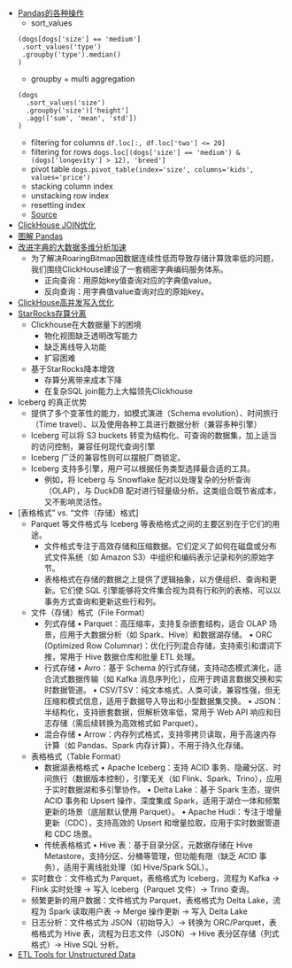 
- [Pandas的各种操作](https://mp.weixin.qq.com/s/Rkz0fbI_Qw0dR4q_yvjszQ)
  - sort_values
   ```shell
   (dogs[dogs['size'] == 'medium']
    .sort_values('type')
    .groupby('type').median()
   )
   ```
  - groupby + multi aggregation
   ```shell
   (dogs
     .sort_values('size')
     .groupby('size')['height']
     .agg(['sum', 'mean', 'std'])
   )
   ```
  - filtering for columns `df.loc[:, df.loc['two'] <= 20]`
  - filtering for rows `dogs.loc[(dogs['size'] == 'medium') & (dogs['longevity'] > 12), 'breed']`
  - pivot table `dogs.pivot_table(index='size', columns='kids', values='price')`
  - stacking column index
  - unstacking row index
  - resetting index
  - [Source](https://pandastutor.com/index.html)
- [ClickHouse JOIN优化](https://mp.weixin.qq.com/s/SN1bbddO_qYmAWLSz3IhsA)
- [图解 Pandas](https://mp.weixin.qq.com/s/cSk9gCdUTlCV8csmbkj3KQ)
- [改进字典的大数据多维分析加速](https://mp.weixin.qq.com/s/XSrRc5ccHFJBE-IzORm-3Q)
  - 为了解决RoaringBitmap因数据连续性低而导致存储计算效率低的问题，我们围绕ClickHouse建设了一套稠密字典编码服务体系。
    - 正向查询：用原始key值查询对应的字典值value。
    - 反向查询：用字典值value查询对应的原始key。
- [ClickHouse高并发写入优化](https://mp.weixin.qq.com/s/3Q-Gu_CnU3ynL7hjujkCow)
- [StarRocks存算分离](https://mp.weixin.qq.com/s/9fvVtInwiR93GGVR8yarLA)
  - Clickhouse在大数据量下的困境
    - 物化视图缺乏透明改写能力
    - 缺乏离线导入功能
    - 扩容困难
  - 基于StarRocks降本增效
    - 存算分离带来成本下降
    - 在复杂SQL join能力上大幅领先Clickhouse
- Iceberg 的真正优势
  - 提供了多个变革性的能力，如模式演进（Schema evolution）、时间旅行（Time travel）、以及使用各种工具进行数据分析（兼容多种引擎）
  - Iceberg 可以将 S3 buckets 转变为结构化、可查询的数据集，加上适当的访问控制，兼容任何现代查询引擎
  - Iceberg 广泛的兼容性则可以摆脱厂商锁定。
  - Iceberg 支持多引擎，用户可以根据任务类型选择最合适的工具。
    - 例如，将 Iceberg 与 Snowflake 配对以处理复杂的分析查询（OLAP），与 DuckDB 配对进行轻量级分析。这类组合既节省成本，又不影响灵活性。
- [表格格式” vs. “文件（存储）格式]
  - Parquet 等文件格式与 Iceberg 等表格格式之间的主要区别在于它们的用途。
    - 文件格式专注于高效存储和压缩数据。它们定义了如何在磁盘或分布式文件系统（如 Amazon S3）中组织和编码表示记录和列的原始字节。
    - 表格格式在存储的数据之上提供了逻辑抽象，以方便组织、查询和更新。它们使 SQL 引擎能够将文件集合视为具有行和列的表格，可以以事务方式查询和更新这些行和列。
  - 文件（存储）格式（File Format）
    - 列式存储
      • Parquet：高压缩率，支持复杂嵌套结构，适合 OLAP 场景，应用于大数据分析（如 Spark、Hive）和数据湖存储。
      • ORC (Optimized Row Columnar)：优化行列混合存储，支持索引和谓词下推，常用于 Hive 数据仓库和批量 ETL 处理。
    - 行式存储
      • Avro：基于 Schema 的行式存储，支持动态模式演化，适合流式数据传输（如 Kafka 消息序列化），应用于跨语言数据交换和实时数据管道。
      • CSV/TSV：纯文本格式，人类可读，兼容性强，但无压缩和模式信息，适用于数据导入导出和小型数据集交换。
      • JSON：半结构化，支持嵌套数据，但解析效率低，常用于 Web API 响应和日志存储（需后续转换为高效格式如 Parquet）。
    - 混合存储
      • Arrow：内存列式格式，支持零拷贝读取，用于高速内存计算（如 Pandas、Spark 内存计算），不用于持久化存储。
  - 表格格式（Table Format）
    - 数据湖表格格式
      • Apache Iceberg：支持 ACID 事务、隐藏分区、时间旅行（数据版本控制），引擎无关（如 Flink、Spark、Trino），应用于实时数据湖和多引擎协作。
      • Delta Lake：基于 Spark 生态，提供 ACID 事务和 Upsert 操作，深度集成 Spark，适用于湖仓一体和频繁更新的场景（底层默认使用 Parquet）。
      • Apache Hudi：专注于增量更新（CDC），支持高效的 Upsert 和增量拉取，应用于实时数据管道和 CDC 场景。
    - 传统表格格式
      • Hive 表：基于目录分区，元数据存储在 Hive Metastore，支持分区、分桶等管理，但功能有限（缺乏 ACID 事务），适用于离线批处理（如 Hive/Spark SQL）。
  - 实时数仓：文件格式为 Parquet，表格格式为 Iceberg，流程为 Kafka → Flink 实时处理 → 写入 Iceberg（Parquet 文件）→ Trino 查询。
  - 频繁更新的用户数据：文件格式为 Parquet，表格格式为 Delta Lake，流程为 Spark 读取用户表 → Merge 操作更新 → 写入 Delta Lake
  - 日志分析：文件格式为 JSON（初始导入）→ 转换为 ORC/Parquet，表格格式为 Hive 表，流程为日志文件（JSON）→ Hive 表分区存储（列式格式）→ Hive SQL 分析。
- [ETL Tools for Unstructured Data](https://zilliz.com/blog/selecting-the-right-etl-tools-for-unstructured-data-to-prepare-for-ai)























